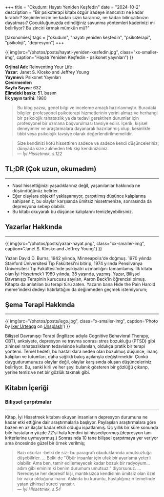 +++
title = "Okudum: Hayatı Yeniden Keşfedin"
date = "2024-10-2"
description = "Bir psikoterapi kitabı özgür iradeye inancınızı ne kadar kırabilir? Seçimlerinizin ne kadarı sizin kararınız, ne kadarı bilinçaltınızın dayatması? Çocukluğunuzda edindiğiniz savunma yöntemleri kaderinizi mi belirliyor? Bu zinciri kırmak mümkün mü?"

[taxonomies]
tags = ["okudum", "hayatı yeniden keşfedin", "psikoterapi", "psikoloji", "depresyon"]
+++



{{ img(src="/photos/posts/hayati-yeniden-kesfedin.jpg", class="xx-smaller-img", caption="Hayatı Yeniden Keşfedin - psikonet yayınları") }}

**Orjinal Adı:** Reinventing Your Life  
**Yazar:** Janet S. Klosko and Jeffrey Young  
**Yayınevi:** Psikonet Yayınları  
**Çevirmenler:**   
**Sayfa Sayısı:** 632  
**Elimdeki baskı:** 51. basım  
**İlk yayın tarihi:** 1980  


> Bu blog yazısı, genel bilgi ve inceleme amaçlı hazırlanmıştır. Buradaki bilgiler, profesyonel psikoterapi hizmetlerinin yerini almaz ve herhangi bir psikolojik rahatsızlık ya da tedavi gerektiren durumlar için profesyonel bir uzmana başvurulması tavsiye edilir. İçerik, kişisel deneyimler ve araştırmalara dayanarak hazırlanmış olup, kesinlikle tıbbi veya psikolojik tavsiye olarak değerlendirilmemelidir.

> Size kendinizi kötü hissettiren sadece ve sadece kendi düşünceleriniz; dünyada size zulmeden tek kişi kendinizsiniz. <br/>— *İyi Hissetmek, s.122*

## TL;DR (Çok uzun, okumadım)
___

- Nasıl hissettiğinizi yaşadıklarınız değil, yaşanılanlar hakkında ne düşündüğünüz belirler.
- Eğer olaylara objektif yaklaşamıyor, çarpıtılmış düşünce kalıplarına sahipseniz, bu olaylar karşısında ümitsiz hissetmenize, sonrasında da depresyona sebep olabilir.
- Bu kitabı okuyarak bu düşünce kalıplarını temizleyebilirsiniz.

## Yazarlar Hakkında
___

{{ img(src="/photos/posts/yazar-hayat.png", class="xx-smaller-img", caption="Janet S. Klosko and Jeffrey Young") }}

Yazarı David D. Burns, 1942 yılında, Minneapolis'de doğmuş. 1970 yılında Stanford Üniversitesi Tıp Fakültesi'ni bitirip, 1974 yılında Pensilvanya Üniversitesi Tıp Fakültesi'nde psikiyatri uzmanlığını tamamlamış. İlk kitabı olan İyi Hissetmek'i 1980 yılında, 38 yaşında, yazmış. Yazar, Bilişsel Davranışçı Terapinin kurucusu sayılan, Aaron Beck'in öğrencisi olmuş. Kitapta da anlatılan bu terapi türü zaten. Yazarın bana Hide the Pain Harold meme'indeki dedeyi hatırlattığını da değinmeden geçmek istemiyorum;



## Şema Terapi Hakkında
___

{{ img(src="/photos/posts/lego.jpg", class="x-smaller-img", caption='Photo by <a href="https://unsplash.com/@iurte?utm_content=creditCopyText&utm_medium=referral&utm_source=unsplash" target="_blank">Iker Urteaga</a> on <a href="https://unsplash.com/photos/blue-building-block-lot-TL5Vy1IM-uA?utm_content=creditCopyText&utm_medium=referral&utm_source=unsplash" target="_blank">Unsplash</a>') }}


Bilişsel Davranışçı Terapi (İngilizce adıyla Cognitive Behavioral Therapy, CBT), anksiyete, depresyon ve travma sonrası stres bozukluğu (PTSD) gibi zihinsel rahatsızlıkların tedavisinde kullanılan, oldukça pratik bir terapi yöntemi. Temel hedefi, bu hastalıklara neden olan bozulmuş düşünce, inanç kalıpları ve tutumları, daha sağlıklı bakış açılarıyla değiştirmektir. Çünkü duygudurumunuzu olaylar değil, olaylar karşısında oluşan düşünceleriniz belirliyor. Bu, sanki kirli ve her şeyi bulanık gösteren bir gözlüğü çıkarıp, yerine temiz ve net bir gözlük takmak gibi.


## Kitabın İçeriği

### Bilişsel çarpıtmalar
___

Kitap, İyi Hissetmek kitabını okuyan insanların depresyon durumuna ne kadar etki ettiğine dair araştırmalarla başlıyor. Paylaşılan araştırmalara göre bazen en az ilaçlar kadar etkili olduğu ispatlanmış. Üç yıllık bir süre sonunda bile hastaların yüzde 72'si hala kendini iyi hissediyormuş.(depresyon tanı kriterlerine uymuyormuş.) Sonrasında 10 tane bilişsel çarpıtmaya yer veriyor ama öncesinde güzel bir örnek verilmiş;
> Bazı okurlar -belki de siz- bu paragrafı okuduklarında umutsuzluğa düşebilirler. ... Belki de "Öbür insanlar için ufak bir ayarlama yeterli olabilir. Ama ben, tamir edilemeyecek kadar bozuk bir radyoyum... adım gibi eminim ki benim durumum umutsuz." diyorsunuz. ... Neredeyse her depresif kişi, mantıksızca kendisinin ümitsiz olan özel bir vaka olduğuna inanır. Aslında bu kuruntu, hastalığınızın temelinde yatan zihinsel süreci yansıtır. <br/> — *İyi Hissetmek, s.54*
